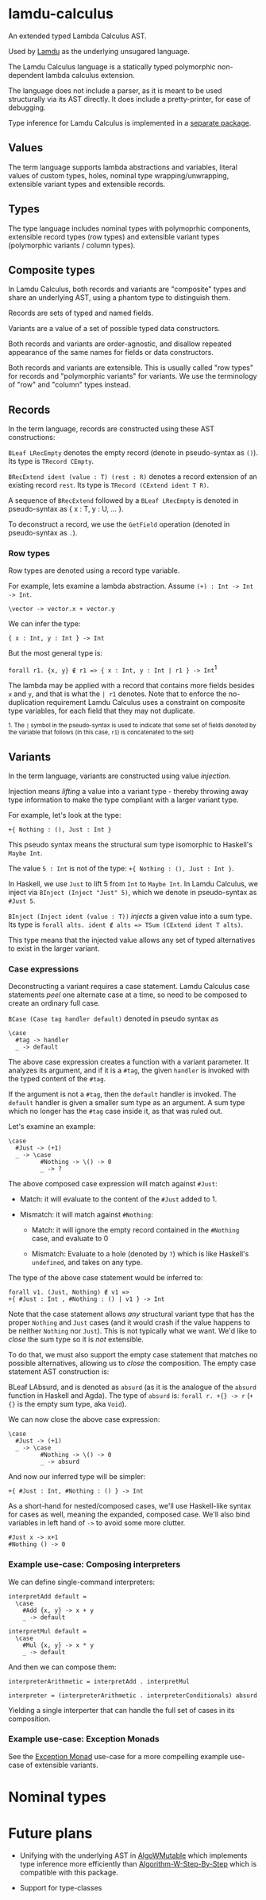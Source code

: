 # lamdu-calculus

An extended typed Lambda Calculus AST.

Used by [Lamdu](http://www.lamdu.org/) as the underlying unsugared language.

The Lamdu Calculus language is a statically typed polymorphic
non-dependent lambda calculus extension.

The language does not include a parser, as it is meant to be used
structurally via its AST directly. It does include a pretty-printer,
for ease of debugging.

Type inference for Lamdu Calculus is implemented in a [separate
package](https://github.com/lamdu/Algorithm-W-Step-By-Step).

## Values

The term language supports lambda abstractions and variables, literal
values of custom types, holes, nominal type wrapping/unwrapping,
extensible variant types and extensible records.

## Types

The type language includes nominal types with polymoprhic components,
extensible record types (row types) and extensible variant types
(polymorphic variants / column types).

## Composite types

In Lamdu Calculus, both records and variants are "composite" types and
share an underlying AST, using a phantom type to distinguish them.

Records are sets of typed and named fields.

Variants are a value of a set of possible typed data constructors.

Both records and variants are order-agnostic, and disallow repeated
appearance of the same names for fields or data constructors.

Both records and variants are extensible. This is usually called "row
types" for records and "polymorphic variants" for variants. We use the
terminology of "row" and "column" types instead.

## Records

In the term language, records are constructed using these AST constructions:

`BLeaf LRecEmpty` denotes the empty record (denote in pseudo-syntax as `()`).
Its type is `TRecord CEmpty`.


`BRecExtend ident (value : T) (rest : R)` denotes a record extension
of an existing record `rest`.
Its type is `TRecord (CExtend ident T R)`.

A sequence of `BRecExtend` followed by a `BLeaf LRecEmpty` is denoted
in pseudo-syntax as { x : T, y : U, ... }.

To deconstruct a record, we use the `GetField` operation (denoted in
pseudo-syntax as `.`).

### Row types

Row types are denoted using a record type variable.

For example, lets examine a lambda abstraction. Assume `(+) : Int ->
Int -> Int`.

```
\vector -> vector.x + vector.y
```

We can infer the type:

`{ x : Int, y : Int } -> Int`

But the most general type is:

`forall r1. {x, y} ∉ r1 => { x : Int, y : Int | r1 } -> Int`<sup>1</sup>

The lambda may be applied with a record that contains more fields
besides `x` and `y`, and that is what the `| r1` denotes. Note that to
enforce the no-duplication requirement Lamdu Calculus uses a
constraint on composite type variables, for each field that they may
not duplicate.

<sup>1. The `|` symbol in the pseudo-syntax is used to indicate
that some set of fields denoted by the variable that follows (in this
case, `r1`) is concatenated to the set)</sup>

## Variants

In the term language, variants are constructed using value *injection*.

Injection means *lifting* a value into a variant type - thereby
throwing away type information to make the type compliant with a
larger variant type.

For example, let's look at the type:

`+{ Nothing : (), Just : Int }`

This pseudo syntax means the structural sum type isomorphic to
Haskell's `Maybe Int`.

The value `5 : Int` is not of the type: `+{ Nothing : (), Just : Int }`.

In Haskell, we use `Just` to lift 5 from `Int` to `Maybe Int`.  In
Lamdu Calculus, we inject via `BInject (Inject "Just" 5)`, which we denote in
pseudo-syntax as `#Just 5`.

`BInject (Inject ident (value : T))` *injects* a given value into a
sum type. Its type is `forall alts. ident ∉ alts => TSum (CExtend ident T alts)`.

This type means that the injected value allows any set of typed
alternatives to exist in the larger variant.

### Case expressions

Deconstructing a variant requires a case statement. Lamdu Calculus
case statements *peel* one alternate case at a time, so need to be
composed to create an ordinary full case.

`BCase (Case tag handler default)` denoted in pseudo syntax as
```
\case
  #tag -> handler
  _ -> default
```

The above case expression creates a function with a variant
parameter. It analyzes its argument, and if it is a `#tag`, the given
`handler` is invoked with the typed content of the `#tag`.

If the argument is not a `#tag`, then the `default` handler is
invoked. The `default` handler is given a smaller sum type as an
argument. A sum type which no longer has the `#tag` case inside it, as
that was ruled out.

Let's examine an example:

```
\case
  #Just -> (+1)
  _ -> \case
         #Nothing -> \() -> 0
         _ -> ?
```

The above composed case expression will match against `#Just`:

 * Match: it will evaluate to the content of the `#Just` added to 1.

 * Mismatch: it will match against `#Nothing`:

   * Match: it will ignore the empty record contained in the
     `#Nothing` case, and evaluate to 0

   * Mismatch: Evaluate to a hole (denoted by `?`) which is like
     Haskell's `undefined`, and takes on any type.

The type of the above case statement would be inferred to:

```
forall v1. (Just, Nothing) ∉ v1 =>
+{ #Just : Int , #Nothing : () | v1 } -> Int
```

Note that the case statement allows *any* structural variant type that
has the proper `Nothing` and `Just` cases (and it would crash if the
value happens to be neither `Nothing` nor `Just`). This is not
typically what we want. We'd like to *close* the sum type so it is *not* extensible.

To do that, we must also support the empty case statement that matches
no possible alternatives, allowing us to *close* the composition. The
empty case statement AST construction is:

BLeaf LAbsurd, and is denoted as `absurd` (as it is the analogue of
the `absurd` function in Haskell and Agda). The type of `absurd` is:
`forall r. +{} -> r` (`+{}` is the empty sum type, aka `Void`).

We can now close the above case expression:

```
\case
  #Just -> (+1)
  _ -> \case
         #Nothing -> \() -> 0
         _ -> absurd
```

And now our inferred type will be simpler:

`+{ #Just : Int, #Nothing : () } -> Int`

As a short-hand for nested/composed cases, we'll use Haskell-like
syntax for cases as well, meaning the expanded, composed case. We'll
also bind variables in left hand of `->` to avoid some more clutter.

```\case
#Just x -> x+1
#Nothing () -> 0
```

### Example use-case: Composing interpreters

We can define single-command interpreters:

```
interpretAdd default =
  \case
    #Add {x, y} -> x + y
    _ -> default
```

```
interpretMul default =
  \case
    #Mul {x, y} -> x * y
    _ -> default
```

And then we can compose them:

```
interpreterArithmetic = interpretAdd . interpretMul

interpreter = (interpreterArithmetic . interpreterConditionals) absurd
```

Yielding a single interperter that can handle the full set of cases in
its composition.

### Example use-case: Exception Monads

See the [Exception Monad](ExceptionMonad.md) use-case for a more
compelling example use-case of extensible variants.

# Nominal types

# Future plans

* Unifying with the underlying AST in
  [AlgoWMutable](https://github.com/Peaker/AlgoWMutable) which
  implements type inference more efficiently than
  [Algorithm-W-Step-By-Step](https://github.com/lamdu/Algorithm-W-Step-By-Step)
  which is compatible with this package.

* Support for type-classes
